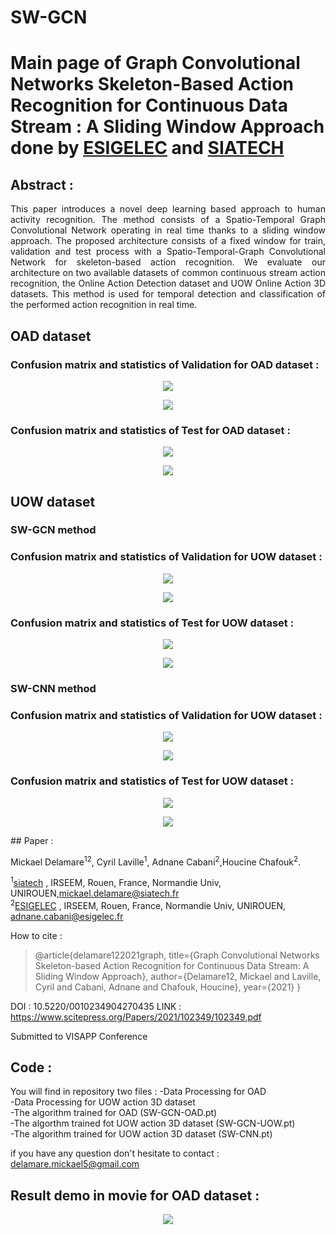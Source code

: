 # SW-GCN

# Main page of Graph Convolutional Networks Skeleton-Based Action Recognition for Continuous Data Stream : A Sliding Window Approach done by [ESIGELEC](https://www.esigelec.fr/) and [SIATECH](https://www.siatech.fr/)


 


## Abstract :
<p style="text-align:justify";>
This paper introduces a novel deep learning based approach to human activity recognition. The method consists of a Spatio-Temporal Graph Convolutional Network  operating in real time thanks to a sliding window approach. The proposed architecture consists of a fixed window for train, validation and test process with a Spatio-Temporal-Graph Convolutional Network for skeleton-based action recognition. We evaluate our architecture on two available datasets of common continuous stream action recognition, the Online Action Detection dataset and UOW Online Action 3D datasets. This method is used for temporal detection and classification of the performed action recognition in real time.</p>

## OAD dataset

### Confusion matrix and statistics of Validation for OAD dataset : 

<p align="center">
<img src="Statistics_validation_OAD.PNG">
</p>
<p align="center">
<img src="Confusion_matrix_validation_OAD.PNG">
</p>

### Confusion matrix and statistics of Test for OAD dataset : 

<p align="center">
<img src="Statistics_test_OAD.PNG">
</p>
<p align="center">
<img src="Confusion_matrix_testOAD.PNG">
</p>

## UOW dataset
### SW-GCN method
### Confusion matrix and statistics of Validation for UOW dataset : 

<p align="center">
<img src="Statistics_validation_UOW.PNG">
</p>
<p align="center">
<img src="Confusion_matrix_validation_UOW.PNG">
</p>

### Confusion matrix and statistics of Test for UOW dataset : 

<p align="center">
<img src="Statistics_test_UOW.PNG">
</p>
<p align="center">
<img src="Confusion_matrix_test_UOW.PNG">
</p>

### SW-CNN method
 ### Confusion matrix and statistics of Validation for UOW dataset : 
<p align="center">
<img src="Statistics_validation_UOW_cnn.PNG">
</p>
<p align="center">
<img src="Confusion_matrix_validation_UOW_cnn.PNG">
</p>

### Confusion matrix and statistics of Test for UOW dataset : 

<p align="center">
<img src="Statistics_test_UOW_cnn.PNG">
</p>
<p align="center">
<img src="Confusion_matrix_test_UOW_cnn.PNG">
</p>
## Paper :

Mickael Delamare<sup>1</sup><sup>2</sup>, Cyril Laville<sup>1</sup>, Adnane Cabani<sup>2</sup>,Houcine Chafouk<sup>2</sup>.  

<sup>1</sup>[siatech](https://www.siatech.fr/) , IRSEEM, Rouen, France, Normandie Univ, UNIROUEN,mickael.delamare@siatech.fr   
<sup>2</sup>[ESIGELEC](http://www.esigelec.fr/) , IRSEEM, Rouen, France, Normandie Univ, UNIROUEN, adnane.cabani@esigelec.fr

How to cite :

>@article{delamare122021graph,
 > title={Graph Convolutional Networks Skeleton-based Action Recognition for Continuous Data Stream: A Sliding Window Approach},
 > author={Delamare12, Mickael and Laville, Cyril and Cabani, Adnane and Chafouk, Houcine},
 > year={2021}
>}

DOI : 10.5220/0010234904270435
LINK : https://www.scitepress.org/Papers/2021/102349/102349.pdf

Submitted to VISAPP Conference

## Code :
You will find in repository two files : 
  -Data Processing for OAD  
  -Data Processing for UOW action 3D dataset  
  -The algorithm trained for OAD (SW-GCN-OAD.pt)  
  -The algorthm trained fot UOW action 3D dataset (SW-GCN-UOW.pt)  
  -The algorithm trained for UOW action 3D dataset (SW-CNN.pt)
  
if you have any question don't hesitate to contact : delamare.mickael5@gmail.com

## Result demo in movie for OAD dataset :

<p align="center">
<img src="final_dem_v2.gif">
</p>



